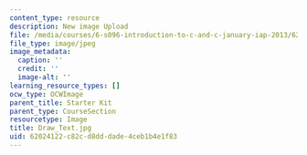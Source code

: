 ```yaml
---
content_type: resource
description: New image Upload
file: /media/courses/6-s096-introduction-to-c-and-c-january-iap-2013/62024122c82cd8dddade4ceb1b4e1f83_Draw_Text.jpg
file_type: image/jpeg
image_metadata:
  caption: ''
  credit: ''
  image-alt: ''
learning_resource_types: []
ocw_type: OCWImage
parent_title: Starter Kit
parent_type: CourseSection
resourcetype: Image
title: Draw_Text.jpg
uid: 62024122-c82c-d8dd-dade-4ceb1b4e1f83
---
```


